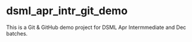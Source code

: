 # dsml_apr_intr_git_demo

This is a Git & GitHub demo project for DSML Apr Intermmediate and Dec batches.
